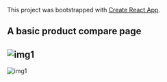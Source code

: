This project was bootstrapped with [Create React App](https://github.com/facebook/create-react-app).

## A basic product compare page

![img1](https://i.ibb.co/cxJQcrp/2020-03-12-22-37.png)
---
![img1](https://i.ibb.co/V2BdTKy/2020-03-12-22-40.png)

